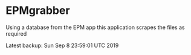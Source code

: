 # EPMgrabber
Using a database from the EPM app this application scrapes the files as required


Latest backup: Sun Sep 8 23:59:01 UTC 2019
